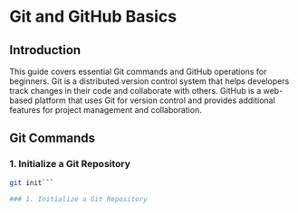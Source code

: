 # Git and GitHub Basics

## Introduction
This guide covers essential Git commands and GitHub operations for beginners. Git is a distributed version control system that helps developers track changes in their code and collaborate with others. GitHub is a web-based platform that uses Git for version control and provides additional features for project management and collaboration.

## Git Commands

### 1. Initialize a Git Repository
```bash
git init```

### 1. Initialize a Git Repository



